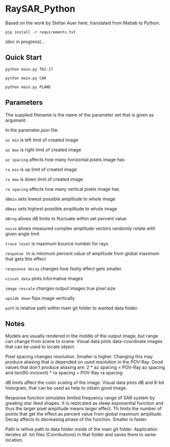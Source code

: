 # RaySAR_Python

Based on the work by Stefan Auer <a src='https://github.com/StefanJAuer/RaySAR'>here</a>, translated from Matlab to Python.

`pip install -r requirements.txt`

(doc in progress)...

## Quick Start

`python main.py T62-17`

`python main.py CAR`

`python main.py PLANE`

## Parameters

The supplied filename is the name of the parameter set that is given as argument. 

In the parameter.json file:

`az min` is left limit of created image

`az max` is right limit of created image

`az spacing` affects how many horizontal pixels image has

`ra min` is up limit of created image

`ra max` is down limit of created image

`ra spacing` affects how many vertical pixels image has

`dBmin` sets lowest possible amplitude to whole image

`dBmax` sets highest possible amplitude to whole image

`dBrng` allows dB limits to fluctuate within set percent value

`noise` allows measured complex amplitude vectors randomly rotate with given angle limit

`trace level` is maximum bounce number for rays

`response th` is minimum percent value of amplitude from global maximum that gets this effect

`respsonse decay` changes how fastly effect gets smaller

`visual data` plots informative images

`image rescale` changes output images true pixel size

`upside down` flips image vertically

`path` is relative path within main git folder to wanted data folder.


## Notes

Models are usually rendered in the middle of the output image, but range can change from scene to scene.
Visual data plots data-coordinate images that can be used to locate object.

Pixel spacing changes resolution. Smaller is higher. Changing this may produce aliasing
that is depended on used resolution in the POV-Ray. 
Good values that don't produce aliasing are:
2 * az spacing = POV-Ray az spacing and tan(90-incicent) * ra spacing = POV-Ray ra spacing 

dB limits affect the color scaling of the image. 
Visual data plots dB and 8-bit histogram, that can be used as help
to obtain good image.

Response function simulates limited frequency range of SAR system by greating star liked shapes.
It is replicated as steep exponential function and thus the larger pixel amplitude means larger effect.
Th limits the number of points that get the effect as percent value from global maximum amplitude.
Decay affects to decreasing phase of the function. Smaller is faster.

Path is reltive path to data folder inside of the main git folder.
Application iterates all .txt files (Conributions) in that folder 
and saves them to same location.

